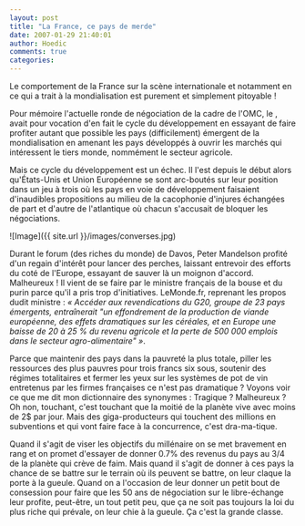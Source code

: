 ```yaml
---
layout: post
title: "La France, ce pays de merde"
date: 2007-01-29 21:40:01
author: Hoedic
comments: true
categories: 
---
```



Le comportement de la France sur la scène internationale et notamment en ce qui a trait à la mondialisation est purement et simplement pitoyable !

Pour mémoire l'actuelle ronde de négociation de la cadre de l'OMC, le , avait pour vocation d'en fait le cycle du développement en essayant de faire profiter autant que possible les pays (difficilement) émergent de la mondialisation en amenant les pays développés à ouvrir les marchés qui intéressent le tiers monde, nommément le secteur agricole.

Mais ce cycle du développement est un échec. Il l'est depuis le début alors qu'États-Unis et Union Européenne se sont arc-boutés sur leur position dans un jeu à trois où les pays en voie de développement faisaient d'inaudibles propositions au milieu de la cacophonie d'injures échangées de part et d'autre de l'atlantique où chacun s'accusait de bloquer les négociations.

![Image]({{ site.url }}/images/converses.jpg)


Durant le forum (des riches du monde) de Davos, Peter Mandelson profité d'un regain d'intérêt pour lancer des perches, laissant entrevoir des efforts du coté de l'Europe, essayant de sauver là un moignon d'accord. Malheureux ! Il vient de se faire  par le ministre français de la bouse et du purin parce qu'il a pris trop d'initiatives. LeMonde.fr, reprenant les propos dudit ministre : *« Accéder aux revendications du G20, groupe de 23 pays émergents, entraînerait "un effondrement de la production de viande européenne, des effets dramatiques sur les céréales, et en Europe une baisse de 20 à 25 % du revenu agricole et la perte de 500 000 emplois dans le secteur agro-alimentaire" »*. 

Parce que maintenir des pays dans la pauvreté la plus totale, piller les ressources des plus pauvres pour trois francs six sous, soutenir des régimes totalitaires et fermer les yeux sur les systèmes de pot de vin entretenus par les firmes françaises ce n'est pas dramatique ? Voyons voir ce que me dit mon dictionnaire des synonymes : Tragique ? Malheureux ? Oh non, touchant, c'est touchant que la moitié de la planète vive avec moins de 2$ par jour. Mais des giga-producteurs qui touchent des millions en subventions et qui vont faire face à la concurrence, c'est dra-ma-tique.

Quand il s'agit de viser les objectifs du millénaire on se met bravement en rang et on promet d'essayer de donner 0.7% des revenus du pays au 3/4 de la planète qui crève de faim. Mais quand il s'agit de donner à ces pays la chance de se battre sur le terrain où ils peuvent se battre, on leur claque la porte à la gueule. Quand on a l'occasion de leur donner un petit bout de consession pour faire que les 50 ans de négociation sur le libre-échange leur profite, peut-être, un tout petit peu, que ça ne soit pas toujours la loi du plus riche qui prévale, on leur chie à la gueule. Ça c'est la grande classe.